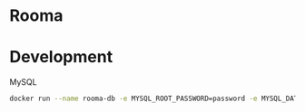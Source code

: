 # Rooma

# Development
MySQL
```bash
docker run --name rooma-db -e MYSQL_ROOT_PASSWORD=password -e MYSQL_DATABASE=rooma -p 3306:3306 -d mysql:5.7
```